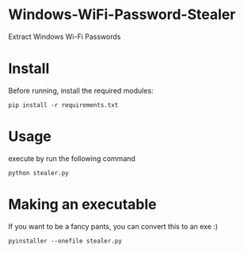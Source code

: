 # Windows-WiFi-Password-Stealer
Extract Windows Wi-Fi Passwords 

# Install
Before running, install the required modules:

```
pip install -r requirements.txt
```

# Usage
execute by run the following command
```
python stealer.py
```

# Making an executable
If you want to be a fancy pants, you can convert this to an exe :)

```
pyinstaller --onefile stealer.py
```
